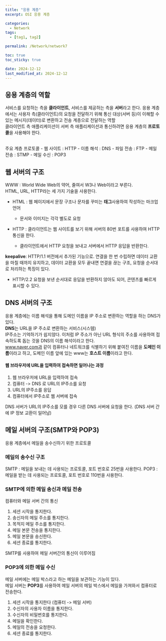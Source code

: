 ```yaml
---
title: "응용 계층"
excerpt: OSI 응용 계층

categories:
  - Network
tags:
  - [tag1, tag2]

permalink: /Network/network7

toc: true
toc_sticky: true

date: 2024-12-12
last_modified_at: 2024-12-12
---
```


## 응용 계층의 역할

서비스를 요청하는 측을 **클라이언트**, 서비스를 제공하는 측을 **서버**라고 한다.
응용 계층에서는 사용자 측(클라이언트)의 요청을 전달하기 위해 통신 대상(서버 등)이 이해할 수 있는 메시지(데이터)로 변환하고 전송 계층으로 전달하는 역할</br>
클라이언트 측 애플리케이션이 서버 측 애플리케이션과 통신하려면 응용 계층의 **프로토콜**을 사용해야 한다.

<br/>
주요 계층 프로토콜
- 웹 사이트 : HTTP
- 이름 해석 : DNS
- 파일 전송 : FTP
- 메일 전송 : STMP
- 메일 수신 : POP3

## 웹 서버의 구조
WWW : World Wide Web의 약어, 줄여서 W3나 Web이라고 부른다. <br/>
HTML, URL, HTTP라는 세 가지 기술을 사용한다.
- HTML : 웹 페이지에서 문장 구조나 문자를 꾸미는 **태그**사용하여 작성하는 마크업 언어
  - 문서와 이미지는 각각 별도로 요청

- HTTP : 클라이언트는 웹 사이트를 보기 위해 서버의 80번 포트를 사용하여 HTTP 통신을 한다.
  - 클라이언트에서 HTTP 요청을 보내고 서버에서 HTTP 응답을 반환한다.

**keepalive**: HTTP/1.1 버전에서 추가된 기능으로. 연결을 한 번 수립하면 데이터 교환을 마칠 때까지 유지하고, 데이터 교환을 모두 끝내면 연결을 끊는 구조, 요청을 순서대로 처리하는 특징이 있다.
- HTTP/2.2 요청을 보낸 순서대로 응답을 반환하지 않아도 되어, 콘텐츠를 빠르게 표시할 수 있다.

## DNS 서버의 구조
응용 계층에는 이름 해석을 통해 도메인 이름을 IP 주소로 변환하는 역할을 하는 DNS가 있다.<br/>
**DNS**는 URL을 IP 주소로 변환하는 서비스(시스템)<br/>
IP주소는 기억하기가 쉽지않다. 이처럼 IP 주소가 아닌 URL 형식의 주소를 사용하여 접속하도록 돕는 것을 DNS의 이름 해석이라고 한다.<br/>
www.naver.com과 같이 컴퓨터나 네트워크를 식별하기 위해 붙여진 이름을 **도메인 이름**이라고 하고, 도메인 이름 앞에 있는 www는 **호스트 이름**이라고 한다.<br/>

#### 웹 브라우저에 URL을 입력하여 접속하면 일어나는 과정
1. 웹 브라우저에 URL을 입력하여 접속
2. 컴퓨터 -> DNS 로 URL의 IP주소를 요청
3. URL의 IP주소를 응답
4. 컴퓨터에서 IP주소로 웹 서버에 접속

DNS 서버가 URL의 IP주소를 모를 경우 다른 DNS 서버에 요청을 한다. (DNS 서버 간에 IP 정보 교환이 일어남)

## 메일 서버의 구조(SMTP와 POP3)
응용 계층에서 메일을 송수신하기 위한 프로토콜
### 메일의 송수신 구조
SMTP : 메일을 보내는 데 사용되는 프로토콜, 포트 번호로 25번을 사용한다.
POP3 : 메일을 받는 데 사용되는 프로토콜, 포트 번호로 110번을 사용한다.

### SMTP에 의한 메일 송신과 메일 전송
컴퓨터와 메일 서버 간의 통신
1. 세션 시작을 통지한다.
2. 송신자의 메일 주소를 통지한다.
3. 목적지 메일 주소를 통지한다.
4. 메일 본문 전송을 통지한다.
5. 메일 본문을 송신한다.
6. 세션 종료를 통지한다.

SMTP를 사용하여 메일 서버간의 통신이 이루어짐

### POP3에 의한 메일 수신
메일 서버에는 메일 박스라고 하는 메일을 보관하는 기능이 있다.<br/>
메일 서버는 **POP3**를 사용하여 메일 서버의 메일 박스에서 메일을 가져와서 컴퓨터로 전송한다.
1. 세션 시작을 통지한다 (컴퓨터 -> 메일 서버)
2. 수신자의 사용자 이름을 통지한다.
3. 수신자의 비밀번호를 통지한다.
4. 메일을 확인한다.
5. 메일의 전송을 요청한다.
6. 세션 종료를 통지한다.

